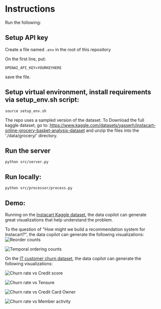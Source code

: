 # Instructions

Run the following:

## Setup API key
Create a file named `.env` in the root of this repository 

On the first line, put: 

```OPENAI_API_KEY=YOURKEYHERE```

save the file.

## Setup virtual environment, install requirements via setup_env.sh script:

```
source setup_env.sh
```

The repo uses a sampled version of the dataset. To Download the full kaggle dataset, go to:
https://www.kaggle.com/datasets/yasserh/instacart-online-grocery-basket-analysis-dataset
and unzip the files into the './data/grocery/' directory.

## Run the server
```
python src/server.py
```

## Run locally:
```
python src/processor/process.py
```

## Demo:
Running on the [Instacart Kaggle dataset](https://www.kaggle.com/c/instacart-market-basket-analysis/data), the data copilot can generate great visualizations that help understand the problem.

To the question of "How might we build a recommendation system for Instacart?", the data copilot can generate the following visualizations:
![Reorder counts](samples/reorder_count.png "Re order counts")

![Temporal ordering counts](samples/order_over_time.png.png "Orders over time")

On the [IT customer churn dataset](https://www.kaggle.com/datasets/blastchar/telco-customer-churn), the data copilot can generate the following visualizations:

![Churn rate vs Credit score](samples/churn_rate_1.png")

![Churn rate vs Tensure](samples/churn_rate_2.png")

![Churn rate vs Credit Card Owner](samples/churn_rate_3.png")

![Churn rate vs Member activity](samples/churn_rate_4.png")